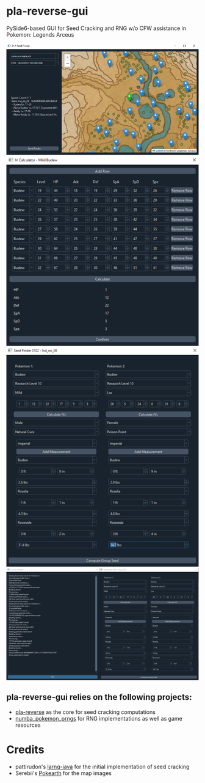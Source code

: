# pla-reverse-gui
PySide6-based GUI for Seed Cracking and RNG w/o CFW assistance in Pokemon: Legends Arceus

![](./screenshots/map.png)
![](./screenshots/iv_calc.png)
![](./screenshots/seed_finder.png)
![](./screenshots/seed_finder_with_console.png)

## pla-reverse-gui relies on the following projects:
- [pla-reverse](https://github.com/Lincoln-LM/pla-reverse) as the core for seed cracking computations
- [numba_pokemon_prngs](https://github.com/Lincoln-LM/numba_pokemon_prngs) for RNG implementations as well as game resources

# Credits
- pattirudon's [larng-java](https://github.com/pattirudon/larng-java) for the initial implementation of seed cracking
- Serebii's [Pokearth](https://www.serebii.net/pokearth/hisui/) for the map images